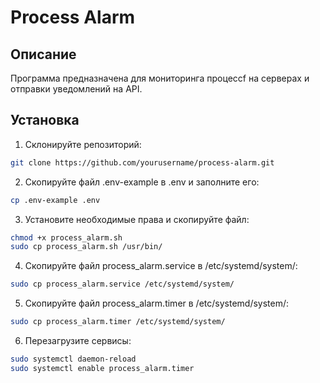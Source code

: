 # Process Alarm

## Описание

Программа предназначена для мониторинга процессf на серверах и отправки уведомлений на API.

## Установка

1. Склонируйте репозиторий:

```bash
git clone https://github.com/yourusername/process-alarm.git
```

2. Скопируйте файл .env-example в .env и заполните его:

```bash
cp .env-example .env 
```

3. Установите необходимые права и скопируйте файл:

```bash
chmod +x process_alarm.sh
sudo cp process_alarm.sh /usr/bin/
```

4. Скопируйте файл process_alarm.service в /etc/systemd/system/:

```bash
sudo cp process_alarm.service /etc/systemd/system/
```

5. Скопируйте файл process_alarm.timer в /etc/systemd/system/:

```bash
sudo cp process_alarm.timer /etc/systemd/system/
```

6. Перезагрузите сервисы:

```bash
sudo systemctl daemon-reload
sudo systemctl enable process_alarm.timer
```